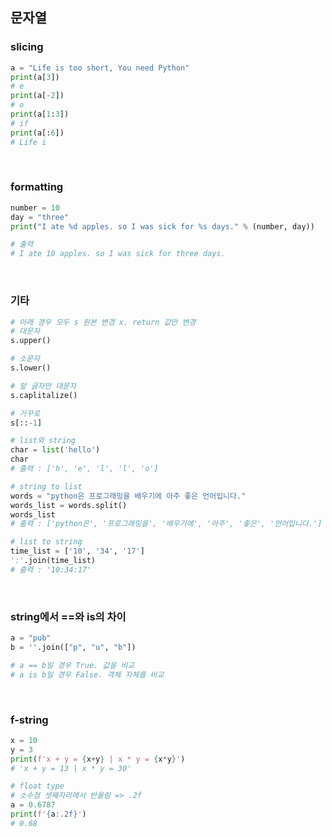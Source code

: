 ## 문자열

### slicing

```python
a = "Life is too short, You need Python"
print(a[3])
# e
print(a[-2])
# o
print(a[1:3])
# if
print(a[:6])
# Life i
```

</br>

### formatting

```python
number = 10
day = "three"
print("I ate %d apples. so I was sick for %s days." % (number, day))

# 출력
# I ate 10 apples. so I was sick for three days.
```

</br>

### 기타

```python
# 아래 경우 모두 s 원본 변경 x. return 값만 변경
# 대문자 
s.upper()

# 소문자
s.lower()

# 앞 글자만 대문자
s.caplitalize()

# 거꾸로
s[::-1]

# list와 string
char = list('hello')
char
# 출력 : ['h', 'e', 'l', 'l', 'o']

# string to list
words = "python은 프로그래밍을 배우기에 아주 좋은 언어입니다."
words_list = words.split()
words_list
# 출력 : ['python은', '프로그래밍을', '배우기에', '아주', '좋은', '언어입니다.']

# list to string
time_list = ['10', '34', '17']
':'.join(time_list)
# 출력 : '10:34:17'
```

</br>

### string에서 ==와 is의 차이

```python
a = "pub"
b = ''.join(["p", "u", "b"])

# a == b일 경우 True. 값을 비교
# a is b일 경우 False. 객체 자체를 비교
```

</br>

### f-string

```python
x = 10
y = 3
print(f'x + y = {x+y} | x * y = {x*y}')
# 'x + y = 13 | x * y = 30'

# float type
# 소수점 셋째자리에서 반올림 => .2f
a = 0.6787
print(f'{a:.2f}')
# 0.68
```

</br>